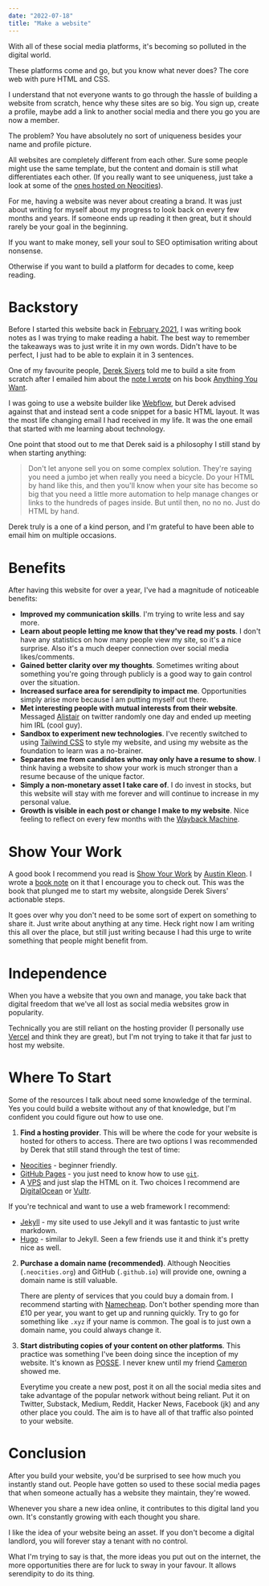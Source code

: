 ```yaml
---
date: "2022-07-18"
title: "Make a website"
---
```


With all of these social media platforms, it's becoming so polluted in the digital world.

These platforms come and go, but you know what never does? The core web with pure HTML and CSS.

I understand that not everyone wants to go through the hassle of building a website from scratch, hence why these sites are so big. You sign up, create a profile, maybe add a link to another social media and there you go you are now a member.

The problem? You have absolutely no sort of uniqueness besides your name and profile picture.

All websites are completely different from each other. Sure some people might use the same template, but the content and domain is still what differentiates each other.
(If you really want to see uniqueness, just take a look at some of the [ones hosted on Neocities](https://neocities.org/browse)).

For me, having a website was never about creating a brand. It was just about writing for myself about my progress to look back on every few months and years. If someone ends up reading it then great, but it should rarely be your goal in the beginning.

If you want to make money, sell your soul to SEO optimisation writing about nonsense.

Otherwise if you want to build a platform for decades to come, keep reading.

# Backstory

Before I started this website back in [February 2021](https://github.com/pzrsa/parsam.io/commit/7927cccdda9843bdc7c4b17ff80626516d628301), I was writing book notes as I was trying to make reading a habit. The best way to remember the takeaways was to just write it in my own words. Didn't have to be perfect, I just had to be able to explain it in 3 sentences.

One of my favourite people, [Derek Sivers](https://sive.rs/) told me to build a site from scratch after I emailed him about the [note I wrote](https://parsam.io/anything-you-want) on his book [Anything You Want](https://sive.rs/a).

I was going to use a website builder like [Webflow](https://webflow.com/), but Derek advised against that and instead sent a code snippet for a basic HTML layout. It was the most life changing email I had received in my life. It was the one email that started with me learning about technology.

One point that stood out to me that Derek said is a philosophy I still stand by when starting anything:

> Don't let anyone sell you on some complex solution. They're saying you need a jumbo jet when really you need a bicycle. Do your HTML by hand like this, and then you'll know when your site has become so big that you need a little more automation to help manage changes or links to the hundreds of pages inside. But until then, no no no. Just do HTML by hand.

Derek truly is a one of a kind person, and I'm grateful to have been able to email him on multiple occasions.

# Benefits

After having this website for over a year, I've had a magnitude of noticeable benefits:

- **Improved my communication skills**. I'm trying to write less and say more.
- **Learn about people letting me know that they've read my posts**. I don't have any statistics on how many people view my site, so it's a nice surprise. Also it's a much deeper connection over social media likes/comments.
- **Gained better clarity over my thoughts**. Sometimes writing about something you're going through publicly is a good way to gain control over the situation.
- **Increased surface area for serendipity to impact me**. Opportunities simply arise more because I am putting myself out there.
- **Met interesting people with mutual interests from their website**. Messaged [Alistair](https://twitter.com/alistaiiiir) on twitter randomly one day and ended up meeting him IRL (cool guy).
- **Sandbox to experiment new technologies**. I've recently switched to using [Tailwind CSS](https://tailwindcss.com/) to style my website, and using my website as the foundation to learn was a no-brainer.
- **Separates me from candidates who may only have a resume to show**. I think having a website to show your work is much stronger than a resume because of the unique factor.
- **Simply a non-monetary asset I take care of**. I do invest in stocks, but this website will stay with me forever and will continue to increase in my personal value.
- **Growth is visible in each post or change I make to my website**. Nice feeling to reflect on every few months with the [Wayback Machine](https://web.archive.org/).

# Show Your Work

A good book I recommend you read is [Show Your Work](https://austinkleon.com/show-your-work/) by [Austin Kleon](https://austinkleon.com/). I wrote a [book note](https://parsam.io/show-your-work) on it that I encourage you to check out. This was the book that plunged me to start my website, alongside Derek Sivers' actionable steps.

It goes over why you don't need to be some sort of expert on something to share it. Just write about anything at any time. Heck right now I am writing this all over the place, but still just writing because I had this urge to write something that people might benefit from.

# Independence

When you have a website that you own and manage, you take back that digital freedom that we've all lost as social media websites grow in popularity.

Technically you are still reliant on the hosting provider (I personally use [Vercel](https://vercel.com/) and think they are great), but I'm not trying to take it that far just to host my website.

# Where To Start

Some of the resources I talk about need some knowledge of the terminal. Yes you could build a website without any of that knowledge, but I'm confident you could figure out how to use one.

1. **Find a hosting provider**. This will be where the code for your website is hosted for others to access. There are two options I was recommended by Derek that still stand through the test of time:

- [Neocities](https://neocities.org/) - beginner friendly.
- [GitHub Pages](https://pages.github.com/) - you just need to know how to use [`git`](https://git-scm.com/).
- A [VPS](https://en.wikipedia.org/wiki/Virtual_private_server) and just slap the HTML on it. Two choices I recommend are [DigitalOcean](https://www.digitalocean.com/) or [Vultr](https://www.vultr.com/).

If you're technical and want to use a web framework I recommend:

- [Jekyll](https://jekyllrb.com/) - my site used to use Jekyll and it was fantastic to just write markdown.
- [Hugo](https://gohugo.io/) - similar to Jekyll. Seen a few friends use it and think it's pretty nice as well.

2. **Purchase a domain name (recommended)**. Although Neocities (`.neocities.org`) and GitHub (`.github.io`) will provide one, owning a domain name is still valuable.

   There are plenty of services that you could buy a domain from. I recommend starting with [Namecheap](https://www.namecheap.com/). Don't bother spending more than £10 per year, you want to get up and running quickly. Try to go for something like `.xyz` if your name is common. The goal is to just own a domain name, you could always change it.

3. **Start distributing copies of your content on other platforms**. This practice was something I've been doing since the inception of my website. It's known as [POSSE](https://indieweb.org/POSSE). I never knew until my friend [Cameron](https://cameronbrown.co.uk/) showed me.

   Everytime you create a new post, post it on all the social media sites and take advantage of the popular network without being reliant. Put it on Twitter, Substack, Medium, Reddit, Hacker News, Facebook (jk) and any other place you could. The aim is to have all of that traffic also pointed to your website.

# Conclusion

After you build your website, you'd be surprised to see how much you instantly stand out. People have gotten so used to these social media pages that when someone actually has a website they maintain, they're wowed.

Whenever you share a new idea online, it contributes to this digital land you own. It's constantly growing with each thought you share.

I like the idea of your website being an asset. If you don't become a digital landlord, you will forever stay a tenant with no control.

What I'm trying to say is that, the more ideas you put out on the internet, the more opportunities there are for luck to sway in your favour. It allows serendipity to do its thing.
